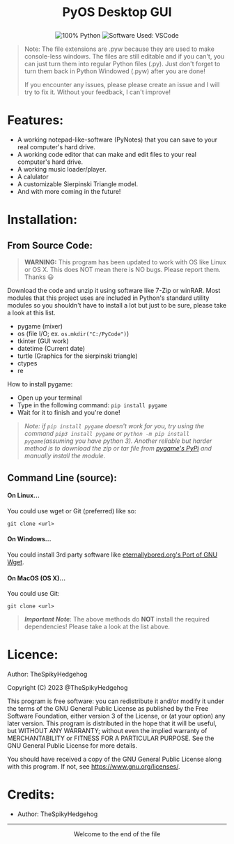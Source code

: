 # <p style="text-align: center;"> PyOS Desktop GUI </p>
<p align="center"> 
          <img 
               src="https://img.shields.io/badge/Python-FFD43B?style=for-the-badge&logo=python&logoColor=blue&color=4f4f4f" 
               Title="100% Python"  
          />
          <img 
               src="https://img.shields.io/badge/VSCode-0078D4?style=for-the-badge&logo=visual%20studio%20code&logoColor=ffffff&color=blue" 
               Title="Software Used: VSCode" 
          />
     </p>


>Note: The file extensions are .pyw because they are used to make console-less windows.  The files are still editable and if you can't, you can just turn them into regular Python files (.py).  Just don't forget to turn them back in Python Windowed (.pyw) after you are done!
>
>If you encounter any issues, please please create an issue and I will try to fix it.  Without your feedback, I can't improve!
# Features:
- A working notepad-like-software (PyNotes) that you can save to your real computer's hard drive.
- A working code editor that can make and edit files to your real computer's hard drive.
- A working music loader/player.
- A calulator
- A customizable Sierpinski Triangle model.
- And with more coming in the future!
# Installation:
## From Source Code:

> **WARNING:** This program has been updated to work with OS like Linux or OS X.  This does NOT mean there is NO bugs.  Please report them. Thanks 😃
>


Download the code and unzip it using software like 7-Zip or winRAR.
Most modules that this project uses are included in Python's standard utility modules so you shouldn't have to install a lot but just to be sure, please take a look at this list.

- pygame (mixer) 
- os (file I/O; ex. `os.mkdir("C:/PyCode")`)
- tkinter (GUI work)
- datetime (Current date)
- turtle (Graphics for the sierpinski triangle)
- ctypes
- re

How to install pygame: 
- Open up your terminal
- Type in the following command: `pip install pygame`
- Wait for it to finish and you're done!
> *Note: if `pip install pygame` doesn't work for you, try using the command `pip3 install pygame` or `python -m pip install pygame`(assuming you have python 3).  Another reliable but harder method is to download the zip or tar file from [pygame's PyPi](https://pypi.org/project/pygame/) and manually install the module.*

## Command Line (source):
#### On Linux...
You could use wget or Git (preferred) like so:

`git clone <url>`

#### On Windows...
You could install 3rd party software like [eternallybored.org's Port of GNU Wget](https://eternallybored.org/misc/wget/).

#### On MacOS (OS X)...
You could use Git: 

`git clone <url>`

> ***Important Note***: The above methods do **NOT** install the required dependencies! Please take a look at the list above.
# Licence:

Author: TheSpikyHedgehog

Copyright (C) 2023  @TheSpikyHedgehog

This program is free software: you can redistribute it and/or modify
it under the terms of the GNU General Public License as published by
the Free Software Foundation, either version 3 of the License, or (at your option) any later version. This program is distributed in the hope that it will be useful, but WITHOUT ANY WARRANTY; without even the implied warranty of MERCHANTABILITY or FITNESS FOR A PARTICULAR PURPOSE.  See the GNU General Public License for more details.

You should have received a copy of the GNU General Public License
along with this program.  If not, see <https://www.gnu.org/licenses/>.


# Credits:
- Author: TheSpikyHedgehog

---
<p style="text-align: center;"> Welcome to the end of the file</p>

